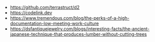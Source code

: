 - https://github.com/terrastruct/d2
- https://codelink.dev
- https://www.tremendous.com/blog/the-perks-of-a-high-documentation-low-meeting-work-culture
- https://dsfantiquejewelry.com/blogs/interesting-facts/the-ancient-japanese-technique-that-produces-lumber-without-cutting-trees